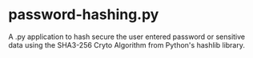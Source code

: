 # password-hashing.py
A .py application to hash secure the user entered password or sensitive data using the SHA3-256 Cryto Algorithm from Python's hashlib library.
